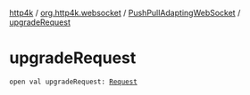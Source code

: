 [http4k](../../index.md) / [org.http4k.websocket](../index.md) / [PushPullAdaptingWebSocket](index.md) / [upgradeRequest](./upgrade-request.md)

# upgradeRequest

`open val upgradeRequest: `[`Request`](../../org.http4k.core/-request/index.md)